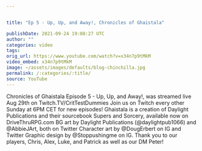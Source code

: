 ```yaml
---


title: "Ep 5 - Up, Up, and Away!, Chronicles of Ghaistala"

publishDate: 2021-09-24 19:08:27 UTC
author: ""
categories: video
tags: 
orig_url: https://www.youtube.com/watch?v=x34n7p9tMkM
video_embed: x34n7p9tMkM
image: ~/assets/images/defaults/blog-chinchilla.jpg
permalink: /:categories/:title/
source: YouTube
---
```

Chronicles of Ghaistala Episode 5 - Up, Up, and Away!, was streamed live Aug 29th on Twitch.TV/CritTestDummies Join us on Twitch every other Sunday at 6PM CET for new episodes! Ghaistala is a creation of Daylight Publications and their sourcebook Supers and Sorcery, available now on DriveThruRPG.com BG art by Daylight Publications (@daylightpub1066) and @AbbieJArt, both on Twitter Character art by @DougErbert on IG and Twitter Graphic design by @Stoppushingme on IG. Thank you to our players, Chris, Alex, Luke, and Patrick as well as our DM Peter!